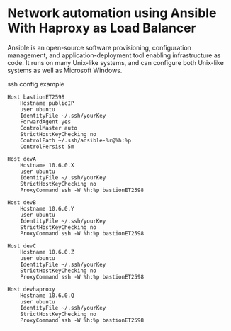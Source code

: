 # Network automation using Ansible With Haproxy as Load Balancer

Ansible is an open-source software provisioning, configuration management, and application-deployment tool enabling infrastructure as code. It runs on many Unix-like systems, and can configure both Unix-like systems as well as Microsoft  Windows.

ssh config example

```
Host bastionET2598
    Hostname publicIP
    user ubuntu
    IdentityFile ~/.ssh/yourKey
    ForwardAgent yes
    ControlMaster auto
    StrictHostKeyChecking no
    ControlPath ~/.ssh/ansible-%r@%h:%p
    ControlPersist 5m

Host devA
    Hostname 10.6.0.X
    user ubuntu
    IdentityFile ~/.ssh/yourKey
    StrictHostKeyChecking no
    ProxyCommand ssh -W %h:%p bastionET2598
  
Host devB
    Hostname 10.6.0.Y
    user ubuntu
    IdentityFile ~/.ssh/yourKey
    StrictHostKeyChecking no
    ProxyCommand ssh -W %h:%p bastionET2598
    
Host devC
    Hostname 10.6.0.Z
    user ubuntu
    IdentityFile ~/.ssh/yourKey
    StrictHostKeyChecking no
    ProxyCommand ssh -W %h:%p bastionET2598

Host devhaproxy
    Hostname 10.6.0.Q
    user ubuntu
    IdentityFile ~/.ssh/yourKey
    StrictHostKeyChecking no
    ProxyCommand ssh -W %h:%p bastionET2598
```
